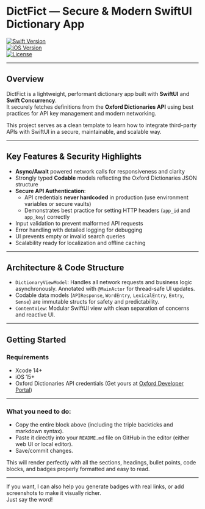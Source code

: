 # DictFict — Secure & Modern SwiftUI Dictionary App

[![Swift Version](https://img.shields.io/badge/Swift-5.7-orange.svg)](https://swift.org)  
[![iOS Version](https://img.shields.io/badge/iOS-15%2B-blue.svg)](https://developer.apple.com/ios)  
[![License](https://img.shields.io/badge/License-MIT-green.svg)](LICENSE)

---

## Overview

DictFict is a lightweight, performant dictionary app built with **SwiftUI** and **Swift Concurrency**.  
It securely fetches definitions from the **Oxford Dictionaries API** using best practices for API key management and modern networking.  

This project serves as a clean template to learn how to integrate third-party APIs with SwiftUI in a secure, maintainable, and scalable way.

---

## Key Features & Security Highlights

- **Async/Await** powered network calls for responsiveness and clarity  
- Strongly typed **Codable** models reflecting the Oxford Dictionaries JSON structure  
- **Secure API Authentication**:  
  - API credentials **never hardcoded** in production (use environment variables or secure vaults)  
  - Demonstrates best practice for setting HTTP headers (`app_id` and `app_key`) correctly  
- Input validation to prevent malformed API requests  
- Error handling with detailed logging for debugging  
- UI prevents empty or invalid search queries  
- Scalability ready for localization and offline caching  

---

## Architecture & Code Structure

- `DictionaryViewModel`: Handles all network requests and business logic asynchronously. Annotated with `@MainActor` for thread-safe UI updates.  
- Codable data models (`APIResponse`, `WordEntry`, `LexicalEntry`, `Entry`, `Sense`) are immutable structs for safety and predictability.  
- `ContentView`: Modular SwiftUI view with clean separation of concerns and reactive UI.  

---

## Getting Started

### Requirements

- Xcode 14+  
- iOS 15+  
- Oxford Dictionaries API credentials (Get yours at [Oxford Developer Portal](https://developer.oxforddictionaries.com/))  


---

### What you need to do:

- Copy the entire block above (including the triple backticks and markdown syntax).  
- Paste it directly into your `README.md` file on GitHub in the editor (either web UI or local editor).  
- Save/commit changes.

This will render perfectly with all the sections, headings, bullet points, code blocks, and badges properly formatted and easy to read.

---

If you want, I can also help you generate badges with real links, or add screenshots to make it visually richer.  
Just say the word!
